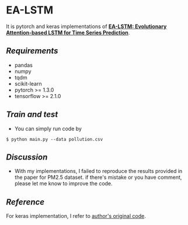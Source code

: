 # EA-LSTM

It is pytorch and keras implementations of [**EA-LSTM: Evolutionary Attention-based LSTM for Time Series Prediction**](https://arxiv.org/abs/1811.03760).

## _Requirements_ 
- pandas
- numpy
- tqdm
- scikit-learn
- pytorch >= 1.3.0
- tensorflow >= 2.1.0

## _Train and test_
- You can simply run code by
```
$ python main.py --data pollution.csv
```

## _Discussion_
- With my implementations, I failed to reproduce the results provided in the paper for PM2.5 dataset. if there's mistake or you have comment, please let me know to improve the code.

## _Reference_
For keras implementation, I refer to [author's original code](https://github.com/LiYouru0228/EA-LSTM).
